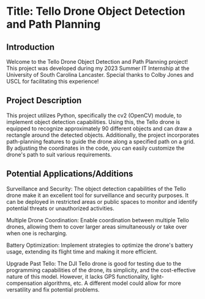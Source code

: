 # Title: Tello Drone Object Detection and Path Planning

## Introduction
Welcome to the Tello Drone Object Detection and Path Planning project! This project was developed during my 2023 Summer IT Internship at the University of South Carolina Lancaster. Special thanks to Colby Jones and USCL for facilitating this experience!

## Project Description 
This project utilizes Python, specifically the cv2 (OpenCV) module, to implement object detection capabilities. Using this, the Tello drone is equipped to recognize approximately 90 different objects and can draw a rectangle around the detected objects. Additionally, the project incorporates path-planning features to guide the drone along a specified path on a grid. By adjusting the coordinates in the code, you can easily customize the drone's path to suit various requirements.

## Potential Applications/Additions
Surveillance and Security: The object detection capabilities of the Tello drone make it an excellent tool for surveillance and security purposes. It can be deployed in restricted areas or public spaces to monitor and identify potential threats or unauthorized activities.

Multiple Drone Coordination: Enable coordination between multiple Tello drones, allowing them to cover larger areas simultaneously or take over when one is recharging.

Battery Optimization: Implement strategies to optimize the drone's battery usage, extending its flight time and making it more efficient.

Upgrade Past Tello: The DJI Tello drone is good for testing due to the programming capabilities of the drone, its simplicity, and the cost-effective nature of this model. However, it lacks GPS functionality, light-compensation algorithms, etc. A different model could allow for more versatility and fix potential problems.
